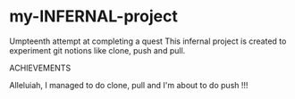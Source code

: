 # my-INFERNAL-project
Umpteenth attempt at completing a quest
This infernal project is created to experiment git notions like clone, push and pull.

ACHIEVEMENTS

Alleluiah, I managed to do clone, pull and I'm about to do push !!!
